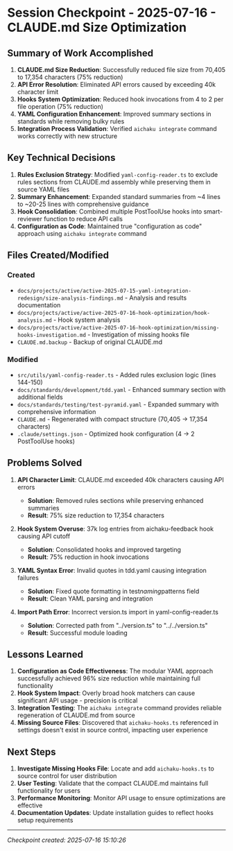 # Session Checkpoint - 2025-07-16 - CLAUDE.md Size Optimization

## Summary of Work Accomplished

1. **CLAUDE.md Size Reduction**: Successfully reduced file size from 70,405 to 17,354 characters (75% reduction)
2. **API Error Resolution**: Eliminated API errors caused by exceeding 40k character limit
3. **Hooks System Optimization**: Reduced hook invocations from 4 to 2 per file operation (75% reduction)
4. **YAML Configuration Enhancement**: Improved summary sections in standards while removing bulky rules
5. **Integration Process Validation**: Verified `aichaku integrate` command works correctly with new structure

## Key Technical Decisions

1. **Rules Exclusion Strategy**: Modified `yaml-config-reader.ts` to exclude rules sections from CLAUDE.md assembly
   while preserving them in source YAML files
2. **Summary Enhancement**: Expanded standard summaries from ~4 lines to ~20-25 lines with comprehensive guidance
3. **Hook Consolidation**: Combined multiple PostToolUse hooks into smart-reviewer function to reduce API calls
4. **Configuration as Code**: Maintained true "configuration as code" approach using `aichaku integrate` command

## Files Created/Modified

### Created

- `docs/projects/active/active-2025-07-15-yaml-integration-redesign/size-analysis-findings.md` - Analysis and results
  documentation
- `docs/projects/active/active-2025-07-16-hook-optimization/hook-analysis.md` - Hook system analysis
- `docs/projects/active/active-2025-07-16-hook-optimization/missing-hooks-investigation.md` - Investigation of missing
  hooks file
- `CLAUDE.md.backup` - Backup of original CLAUDE.md

### Modified

- `src/utils/yaml-config-reader.ts` - Added rules exclusion logic (lines 144-150)
- `docs/standards/development/tdd.yaml` - Enhanced summary section with additional fields
- `docs/standards/testing/test-pyramid.yaml` - Expanded summary with comprehensive information
- `CLAUDE.md` - Regenerated with compact structure (70,405 → 17,354 characters)
- `.claude/settings.json` - Optimized hook configuration (4 → 2 PostToolUse hooks)

## Problems Solved

1. **API Character Limit**: CLAUDE.md exceeded 40k characters causing API errors
   - **Solution**: Removed rules sections while preserving enhanced summaries
   - **Result**: 75% size reduction to 17,354 characters

2. **Hook System Overuse**: 37k log entries from aichaku-feedback hook causing API cutoff
   - **Solution**: Consolidated hooks and improved targeting
   - **Result**: 75% reduction in hook invocations

3. **YAML Syntax Error**: Invalid quotes in tdd.yaml causing integration failures
   - **Solution**: Fixed quote formatting in test*naming*patterns field
   - **Result**: Clean YAML parsing and integration

4. **Import Path Error**: Incorrect version.ts import in yaml-config-reader.ts
   - **Solution**: Corrected path from "../version.ts" to "../../version.ts"
   - **Result**: Successful module loading

## Lessons Learned

1. **Configuration as Code Effectiveness**: The modular YAML approach successfully achieved 96% size reduction while
   maintaining full functionality
2. **Hook System Impact**: Overly broad hook matchers can cause significant API usage - precision is critical
3. **Integration Testing**: The `aichaku integrate` command provides reliable regeneration of CLAUDE.md from source
4. **Missing Source Files**: Discovered that `aichaku-hooks.ts` referenced in settings doesn't exist in source control,
   impacting user experience

## Next Steps

1. **Investigate Missing Hooks File**: Locate and add `aichaku-hooks.ts` to source control for user distribution
2. **User Testing**: Validate that the compact CLAUDE.md maintains full functionality for users
3. **Performance Monitoring**: Monitor API usage to ensure optimizations are effective
4. **Documentation Updates**: Update installation guides to reflect hooks setup requirements

---

_Checkpoint created: 2025-07-16 15:10:26_
